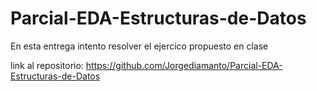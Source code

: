 # Parcial-EDA-Estructuras-de-Datos

En esta entrega intento resolver el ejercico propuesto en clase

link al repositorio: https://github.com/Jorgediamanto/Parcial-EDA-Estructuras-de-Datos
